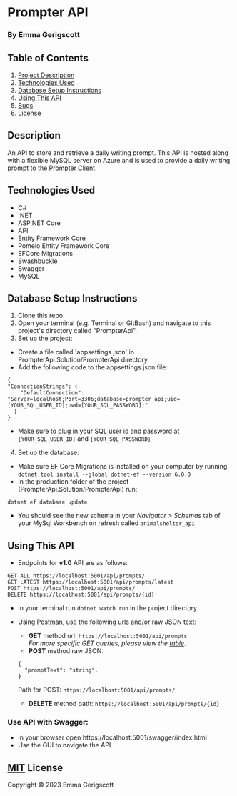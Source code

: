 # Prompter API

### By Emma Gerigscott

## Table of Contents
1. [Project Description](#description)
2. [Technologies Used](#technologies-used)
3. [Database Setup Instructions](#database-setup-instructions)
4. [Using This API](#using-this-api)
6. [Bugs](#known-bugs)
7. [License](#mit-license)

## Description

An API to store and retrieve a daily writing prompt. This API is hosted along with a flexible MySQL server on Azure and is used to provide a daily writing prompt to the [Prompter Client](https://graceful-gumption-99b38d.netlify.app/)

## Technologies Used

* C#
* .NET
* ASP.NET Core
* API
* Entity Framework Core
* Pomelo Entity Framework Core
* EFCore Migrations
* Swashbuckle
* Swagger
* MySQL

## Database Setup Instructions

1. Clone this repo.
2. Open your terminal (e.g. Terminal or GitBash) and navigate to this project's directory called "PrompterApi".
3. Set up the project:
  * Create a file called 'appsettings.json' in PrompterApi.Solution/PrompterApi directory
  * Add the following code to the appsettings.json file:
  ```
  {
  "ConnectionStrings": {
      "DefaultConnection": "Server=localhost;Port=3306;database=prompter_api;uid=[YOUR_SQL_USER_ID];pwd=[YOUR_SQL_PASSWORD];"
    }
  }
  ```
  * Make sure to plug in your SQL user id and password at ```[YOUR_SQL_USER_ID]``` and ```[YOUR_SQL_PASSWORD]```
4. Set up the database:
  * Make sure EF Core Migrations is installed on your computer by running ```dotnet tool install --global dotnet-ef --version 6.0.0```
  * In the production folder of the project (PrompterApi.Solution/PrompterApi) run:
  ```
  dotnet ef database update
  ```
  * You should see the new schema in your _Navigator > Schemas_ tab of your MySql Workbench on refresh called ```animalshelter_api```

## Using This API
* Endpoints for **v1.0** API are as follows:
```
GET ALL https://localhost:5001/api/prompts/
GET LATEST https://localhost:5001/api/prompts/latest
POST https://localhost:5001/api/prompts/
DELETE https://localhost:5001/api/prompts/{id}
```

* In your terminal run ```dotnet watch run``` in the project directory.
* Using [Postman](https://www.postman.com/), use the following urls and/or raw JSON text:
  * **GET** method url:
  ```https://localhost:5001/api/prompts```  
  _For more specific GET queries, please view the [table](#query-parameters-for-a-get-request-on-animals)_.
  * **POST** method raw JSON:
  ```
  {
    "promptText": "string",
  }
  ```
  Path for POST: ```https://localhost:5001/api/prompts/```  

  * **DELETE** method path: ```https://localhost:5001/api/prompts/{id}```  

### Use API with Swagger: 
* In your browser open https://localhost:5001/swagger/index.html
* Use the GUI to navigate the API

## [MIT](https://opensource.org/license/mit/) License 

Copyright © 2023 Emma Gerigscott